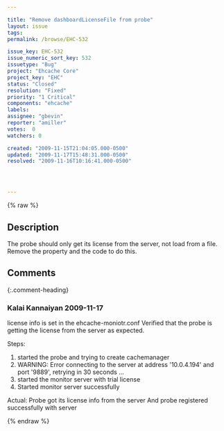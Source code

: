 ```yaml
---

title: "Remove dashboardLicenseFile from probe"
layout: issue
tags: 
permalink: /browse/EHC-532

issue_key: EHC-532
issue_numeric_sort_key: 532
issuetype: "Bug"
project: "Ehcache Core"
project_key: "EHC"
status: "Closed"
resolution: "Fixed"
priority: "1 Critical"
components: "ehcache"
labels: 
assignee: "gbevin"
reporter: "amiller"
votes:  0
watchers: 0

created: "2009-11-15T21:04:05.000-0500"
updated: "2009-11-17T15:48:31.000-0500"
resolved: "2009-11-16T10:16:41.000-0500"




---
```


{% raw %}

## Description

<div markdown="1" class="description">

The probe should only get its license from the server, not load from a file.  Remove the property and the code to do this.

</div>

## Comments


{:.comment-heading}
### **Kalai Kannaiyan** <span class="date">2009-11-17</span>

<div markdown="1" class="comment">

license info is set in the ehcache-moniotr.conf
Verified that the probe is getting the license from the server as expected.

Steps:

1. started the probe and trying to create cachemanager
2.  WARNING: Error connecting to the server at address '10.0.4.194' and port '9889', retrying in 30 seconds ...
3. started the monitor server with trial license 
4. Started monitor server successfully

Actual: Probe got its license info from the server
And probe registered successfully with server

</div>



{% endraw %}

